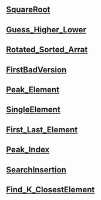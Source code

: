 ## [SquareRoot](https://leetcode.com/problems/sqrtx/submissions/1746865079/)

## [Guess_Higher_Lower](https://leetcode.com/problems/guess-number-higher-or-lower/description/)

## [Rotated_Sorted_Arrat](https://leetcode.com/problems/search-in-rotated-sorted-array/description/)

## [FirstBadVersion](https://leetcode.com/problems/first-bad-version/)

## [Peak_Element](https://leetcode.com/problems/find-peak-element/)

## [SingleElement](https://leetcode.com/problems/single-element-in-a-sorted-array/)

## [First_Last_Element](https://leetcode.com/problems/find-first-and-last-position-of-element-in-sorted-array/)

## [Peak_Index](https://leetcode.com/problems/peak-index-in-a-mountain-array)

## [SearchInsertion](https://leetcode.com/problems/search-insert-position)


## [Find_K_ClosestElement](https://leetcode.com/problems/find-k-closest-elements/description/)
